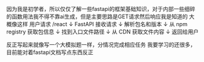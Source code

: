 因为我是初学者，所以仅仅了解一些fastapi的框架基础知识，对于内部一些细碎的函数用法我不得不靠ai生成，但是主要思路是GET请求然后响应我是知道的
大概像这样
用户请求 /react
    ↓
FastAPI 接收请求
    ↓
解析包名和版本
    ↓
从 npm registry 获取包信息
    ↓
找到入口文件路径
    ↓
从 CDN 获取文件内容
    ↓
返回给用户

反正写起来就像写一个大模拟题一样，分情况完成相应任务
我要学习的还很多，目前能对着fastapi文档写点东西反正